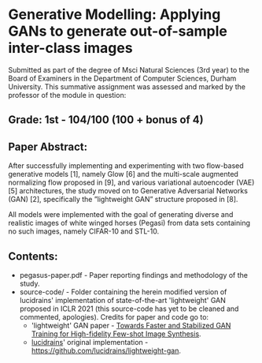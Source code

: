 # Generative Modelling: Applying GANs to generate out-of-sample inter-class images
Submitted as part of the degree of Msci Natural Sciences (3rd year) to the Board of Examiners in the Department of Computer Sciences, Durham University. 
This summative assignment was assessed and marked by the professor of the module in question:
## Grade: 1st - 104/100 (100 + bonus of 4)
## Paper Abstract:
After successfully implementing and experimenting with two flow-based
generative models [1], namely Glow [6] and the multi-scale augmented normalizing flow proposed in [9], and various variational autoencoder (VAE)
[5] architectures, the study moved on to Generative Adversarial Networks
(GAN) [2], specifically the ”lightweight GAN” structure proposed in [8].

All models were implemented with the goal of generating diverse and realistic images of white winged horses (Pegasi) from data sets containing no
such images, namely CIFAR-10 and STL-10.

## Contents:
* pegasus-paper.pdf - Paper reporting findings and methodology of the study.
* source-code/ - Folder containing the herein modified version of lucidrains' implementation of state-of-the-art 'lightweight' GAN proposed in ICLR 2021 (this source-code has yet to be cleaned and commented, apologies). Credits for paper and code go to:
    - 'lightweight' GAN paper - [Towards Faster and Stabilized GAN Training for High-fidelity Few-shot Image Synthesis](https://openreview.net/forum?id=1Fqg133qRaI).
    - [lucidrains](https://github.com/lucidrains/)' original implementation - https://github.com/lucidrains/lightweight-gan.

